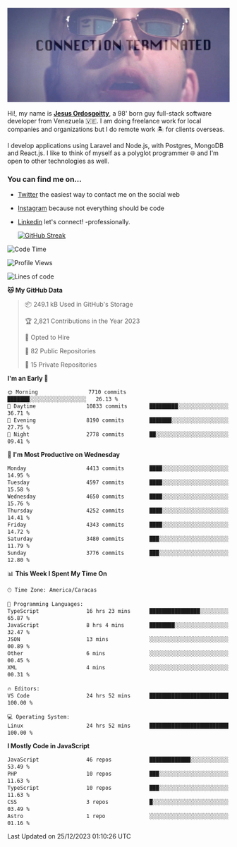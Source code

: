 ![hackers movie reference](./disconnected.jpg)

Hi!, my name is [**Jesus Ordosgoitty**](https://jodaz.dev), a 98' born guy full-stack software developer from Venezuela 🇻🇪. I am doing freelance work for local companies and organizations but I do remote work 🏝️ for clients overseas. 

I develop applications using Laravel and Node.js, with Postgres, MongoDB and React.js. I like to think of myself as a polyglot programmer 🌐 and I'm open to other technologies as well.

### You can find me on...

- [Twitter](https://twitter.com/jodaz_) the easiest way to contact me on the social web
- [Instagram](https://instagram.com/jodaz_) because not everything should be code
- [Linkedin](https://linkedin.com/in/jodaz) let's connect! -professionally.


    [![GitHub Streak](https://streak-stats.demolab.com?user=jodaz&theme=tokyonight)](https://git.io/streak-stats)

<!--START_SECTION:waka-->
![Code Time](http://img.shields.io/badge/Code%20Time-4%2C523%20hrs%2052%20mins-blue)

![Profile Views](http://img.shields.io/badge/Profile%20Views-0-blue)

![Lines of code](https://img.shields.io/badge/From%20Hello%20World%20I%27ve%20Written-90.0%20million%20lines%20of%20code-blue)

**🐱 My GitHub Data** 

> 📦 249.1 kB Used in GitHub's Storage 
 > 
> 🏆 2,821 Contributions in the Year 2023
 > 
> 💼 Opted to Hire
 > 
> 📜 82 Public Repositories 
 > 
> 🔑 15 Private Repositories 
 > 
**I'm an Early 🐤** 

```text
🌞 Morning                7710 commits        ███████░░░░░░░░░░░░░░░░░░   26.13 % 
🌆 Daytime                10833 commits       █████████░░░░░░░░░░░░░░░░   36.71 % 
🌃 Evening                8190 commits        ███████░░░░░░░░░░░░░░░░░░   27.75 % 
🌙 Night                  2778 commits        ██░░░░░░░░░░░░░░░░░░░░░░░   09.41 % 
```
📅 **I'm Most Productive on Wednesday** 

```text
Monday                   4413 commits        ████░░░░░░░░░░░░░░░░░░░░░   14.95 % 
Tuesday                  4597 commits        ████░░░░░░░░░░░░░░░░░░░░░   15.58 % 
Wednesday                4650 commits        ████░░░░░░░░░░░░░░░░░░░░░   15.76 % 
Thursday                 4252 commits        ████░░░░░░░░░░░░░░░░░░░░░   14.41 % 
Friday                   4343 commits        ████░░░░░░░░░░░░░░░░░░░░░   14.72 % 
Saturday                 3480 commits        ███░░░░░░░░░░░░░░░░░░░░░░   11.79 % 
Sunday                   3776 commits        ███░░░░░░░░░░░░░░░░░░░░░░   12.80 % 
```


📊 **This Week I Spent My Time On** 

```text
🕑︎ Time Zone: America/Caracas

💬 Programming Languages: 
TypeScript               16 hrs 23 mins      ████████████████░░░░░░░░░   65.87 % 
JavaScript               8 hrs 4 mins        ████████░░░░░░░░░░░░░░░░░   32.47 % 
JSON                     13 mins             ░░░░░░░░░░░░░░░░░░░░░░░░░   00.89 % 
Other                    6 mins              ░░░░░░░░░░░░░░░░░░░░░░░░░   00.45 % 
XML                      4 mins              ░░░░░░░░░░░░░░░░░░░░░░░░░   00.31 % 

🔥 Editors: 
VS Code                  24 hrs 52 mins      █████████████████████████   100.00 % 

💻 Operating System: 
Linux                    24 hrs 52 mins      █████████████████████████   100.00 % 
```

**I Mostly Code in JavaScript** 

```text
JavaScript               46 repos            █████████████░░░░░░░░░░░░   53.49 % 
PHP                      10 repos            ███░░░░░░░░░░░░░░░░░░░░░░   11.63 % 
TypeScript               10 repos            ███░░░░░░░░░░░░░░░░░░░░░░   11.63 % 
CSS                      3 repos             █░░░░░░░░░░░░░░░░░░░░░░░░   03.49 % 
Astro                    1 repo              ░░░░░░░░░░░░░░░░░░░░░░░░░   01.16 % 
```




 Last Updated on 25/12/2023 01:10:26 UTC
<!--END_SECTION:waka-->
